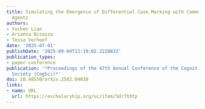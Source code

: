 ```yaml
---
title: Simulating the Emergence of Differential Case Marking with Communicating Neural-Network
  Agents
authors:
- Yuchen Lian
- Arianna Bisazza
- Tessa Verhoef
date: '2025-07-01'
publishDate: '2025-09-04T12:19:02.222883Z'
publication_types:
- paper-conference
publication: '*Proceedings of the 47th Annual Conference of the Cognitive Science
  Society (CogSci)*'
doi: 10.48550/arXiv.2502.04038
links:
- name: URL
  url: https://escholarship.org/uc/item/5dr7h5tp
---
```

